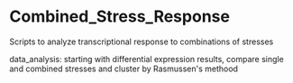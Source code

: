 # Combined_Stress_Response

Scripts to analyze transcriptional response to combinations of stresses

data_analysis: starting with differential expression results, compare single and combined stresses and cluster by Rasmussen's methood
